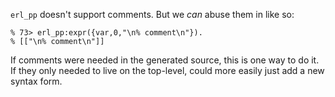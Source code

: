 `erl_pp` doesn't support comments. But we *can* abuse them in like so:

```
% 73> erl_pp:expr({var,0,"\n% comment\n"}).
% [["\n% comment\n"]]
```

If comments were needed in the generated source, this is one way to do it. If they only needed to live on the top-level, could more easily just add a new syntax form.
